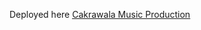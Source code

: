 Deployed here <u><a href="https://www.cakrawalamusic.com/" target="_blank" style="text-decoration: underline;">Cakrawala Music Production</a></u>
